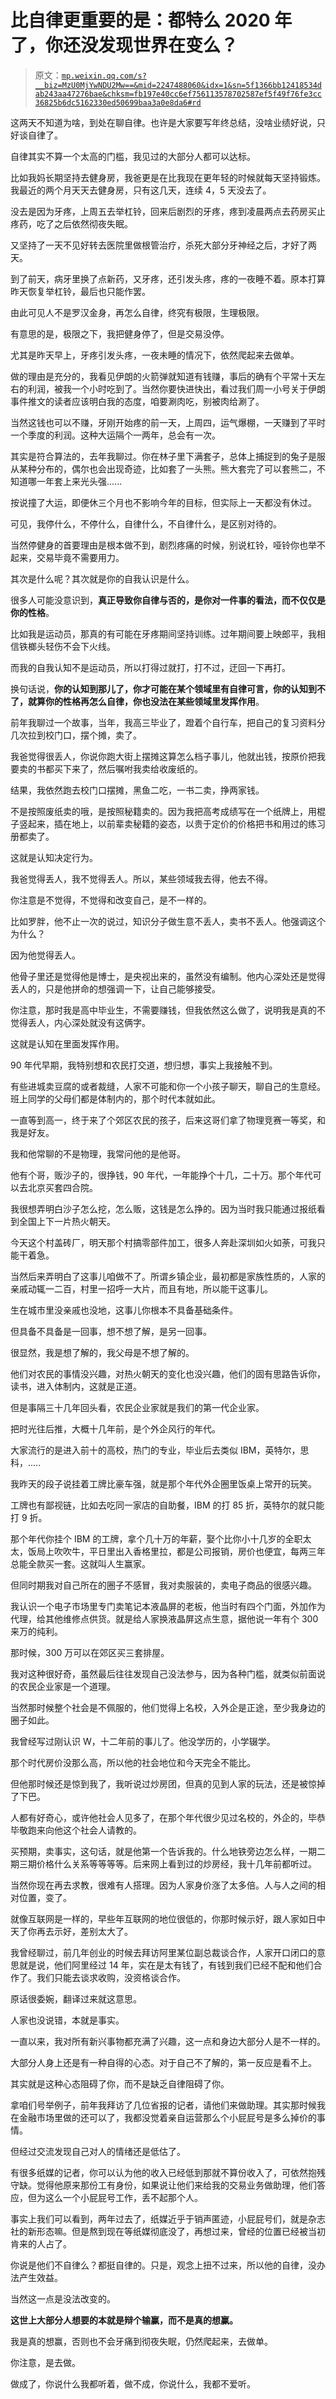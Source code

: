 # 比自律更重要的是：都特么 2020 年了，你还没发现世界在变么？

> 原文：[`mp.weixin.qq.com/s?__biz=MzU0MjYwNDU2Mw==&mid=2247488060&idx=1&sn=5f1366bb12418534dab243aa47276bae&chksm=fb197e40cc6ef756113578702587ef5f49f76fe3cc36825b6dc5162330ed50699baa3a0e8da6#rd`](http://mp.weixin.qq.com/s?__biz=MzU0MjYwNDU2Mw==&mid=2247488060&idx=1&sn=5f1366bb12418534dab243aa47276bae&chksm=fb197e40cc6ef756113578702587ef5f49f76fe3cc36825b6dc5162330ed50699baa3a0e8da6#rd)

这两天不知道为啥，到处在聊自律。也许是大家要写年终总结，没啥业绩好说，只好谈自律了。

自律其实不算一个太高的门槛，我见过的大部分人都可以达标。

比如我妈长期坚持去健身房，我爸更是在比我现在更年轻的时候就每天坚持锻炼。我最近的两个月天天去健身房，只有这几天，连续 4，5 天没去了。

没去是因为牙疼，上周五去举杠铃，回来后剧烈的牙疼，疼到凌晨两点去药房买止疼药，吃了之后依然彻夜失眠。

又坚持了一天不见好转去医院里做根管治疗，杀死大部分牙神经之后，才好了两天。

到了前天，病牙里换了点新药，又牙疼，还引发头疼，疼的一夜睡不着。原本打算昨天恢复举杠铃，最后也只能作罢。

由此可见人不是罗汉金身，再怎么自律，终究有极限，生理极限。

有意思的是，极限之下，我把健身停了，但是交易没停。

尤其是昨天早上，牙疼引发头疼，一夜未睡的情况下，依然爬起来去做单。

做的理由是充分的，我看见伊朗的火箭弹就知道有钱赚，事后的确有个平常十天左右的利润，被我一个小时吃到了。当然你要快进快出，看过我们周一小号关于伊朗事件推文的读者应该明白我的态度，咱要涮肉吃，别被肉给涮了。

当然这钱也可以不赚，牙刚开始疼的前一天，上周四，运气爆棚，一天赚到了平时一个季度的利润。这种大运隔个一两年，总会有一次。

其实是符合算法的，去年我聊过。你在林子里下满套子，总体上捕捉到的兔子是服从某种分布的，偶尔也会出现奇迹，比如套了一头熊。熊大套完了可以套熊二，不知道哪一年套上来光头强......

按说撞了大运，即便休三个月也不影响今年的目标，但实际上一天都没有休过。

可见，我停什么，不停什么，自律什么，不自律什么，是区别对待的。

当然停健身的首要理由是根本做不到，剧烈疼痛的时候，别说杠铃，哑铃你也举不起来，交易毕竟不需要用力。

其次是什么呢？其次就是你的自我认识是什么。

很多人可能没意识到，**真正导致你自律与否的，是你对一件事的看法，而不仅仅是你的性格**。

比如我是运动员，那真的有可能在牙疼期间坚持训练。过年期间要上映郎平，我相信铁榔头轻伤不会下火线。

而我的自我认知不是运动员，所以打得过就打，打不过，迂回一下再打。

换句话说，**你的认知到那儿了，你才可能在某个领域里有自律可言，你的认知到不了，就算你的性格再怎么自律，你也没法在某些领域里发挥作用**。

前年我聊过一个故事，当年，我高三毕业了，蹬着个自行车，把自己的复习资料分几次拉到校门口，摆个摊，卖了。

我爸觉得很丢人，你说你跑大街上摆摊这算怎么档子事儿，他就出钱，按原价把我要卖的书都买下来了，然后嘱咐我卖给收废纸的。

结果，我依然跑去校门口摆摊，黑鱼二吃，一书二卖，挣两家钱。

不是按照废纸卖的哦，是按照秘籍卖的。因为我把高考成绩写在一个纸牌上，用棍子竖起来，插在地上，以前辈卖秘籍的姿态，以贵于定价的价格把书和用过的练习册都卖了。

这就是认知决定行为。

我爸觉得丢人，我不觉得丢人。所以，某些领域我去得，他去不得。

你注意是不觉得，不觉得和改变自己，是不一样的。

比如罗胖，他不止一次的说过，知识分子做生意不丢人，卖书不丢人。他强调这个为什么？

因为他觉得丢人。

他骨子里还是觉得他是博士，是央视出来的，虽然没有编制。他内心深处还是觉得丢人的，只是他拼命的想强调一下，让自己能够接受。

你注意，那时我是高中毕业生，不需要赚钱，但我依然这么做了，说明我是真的不觉得丢人，内心深处就没有这俩字。

这就是认知在里面发挥作用。

90 年代早期，我特别想和农民打交道，想归想，事实上我接触不到。

有些进城卖豆腐的或者裁缝，人家不可能和你一个小孩子聊天，聊自己的生意经。班上同学的父母们都是体制内的，那个时代本就如此。

一直等到高一，终于来了个郊区农民的孩子，后来这哥们拿了物理竞赛一等奖，和我是好友。

我和他常聊的不是物理，我常问他的是他哥。

他有个哥，贩沙子的，很挣钱，90 年代，一年能挣个十几，二十万。那个年代可以去北京买套四合院。

我很想弄明白沙子怎么挖，怎么贩，这钱是怎么挣的。因为当时我只能通过报纸看到全国上下一片热火朝天。

今天这个村盖砖厂，明天那个村搞零部件加工，很多人奔赴深圳如火如荼，可我只能干着急。

当然后来弄明白了这事儿咱做不了。所谓乡镇企业，最初都是家族性质的，人家的亲戚动辄一二百，村里一招呼一大片，而且有地，所以能干这事儿。

生在城市里没亲戚也没地，这事儿你根本不具备基础条件。

但具备不具备是一回事，想不想了解，是另一回事。

很显然，我是想了解的，我父母是不想了解的。

他们对农民的事情没兴趣，对热火朝天的变化也没兴趣，他们的固有思路告诉你，读书，进入体制内，这就是正道。

但是事隔三十几年回头看，农民企业家就是我们的第一代企业家。

把时光往后推，大概十几年前，是个外企风行的年代。

大家流行的是进入前十的高校，热门的专业，毕业后去类似 IBM，英特尔，思科，.....

我昨天的段子说挂着工牌比豪车强，就是那个年代外企圈里饭桌上常开的玩笑。

工牌也有鄙视链，比如去吃同一家店的自助餐，IBM 的打 85 折，英特尔的就只能打 9 折。

那个年代你挂个 IBM 的工牌，拿个几十万的年薪，娶个比你小十几岁的全职太太，饭局上吹吹牛，平日里出入香格里拉，都是公司报销，房价也便宜，每两三年总能全款买一套。这就叫人生赢家。

但同时期我对自己所在的圈子不感冒，我对卖服装的，卖电子商品的很感兴趣。

我认识一个电子市场里专门卖笔记本液晶屏的老板，他当时有四个门面，外加作为代理，给其他维修点供货。就是给人家换液晶屏这点生意，据他说一年有个 300 来万的纯利。

那时候，300 万可以在郊区买三套排屋。

我对这种很好奇，虽然最后往往发现自己没法参与，因为各种门槛，就类似前面说的农民企业家是一个道理。

当然那时候整个社会是不佩服的，他们觉得上名校，入外企是正途，至少我身边的圈子如此。

我曾经写过刚认识 W，十二年前的事儿了。他没学历的，小学辍学。

那个时代房价没那么高，所以他的社会地位和今天完全不能比。

但他那时候还是惊到我了，我听说过炒房团，但真的见到人家的玩法，还是被惊掉了下巴。

人都有好奇心，或许他社会人见多了，在那个年代很少见过名校的，外企的，毕恭毕敬跑来向他这个社会人请教的。

买预期，卖事实，这句话，就是他第一个告诉我的。什么地铁旁边怎么样，一期二期三期价格什么关系等等等等。后来网上看到过的炒房经，我十几年前都听过。

当然你现在再去求教，很难有人搭理。因为人家身价涨了太多倍。人与人之间的相对位置，变了。

就像互联网是一样的，早些年互联网的地位很低的，你那时候示好，跟人家如日中天了你再去示好，差别太大了。

我曾经聊过，前几年创业的时候去拜访阿里某位副总裁谈合作，人家开口闭口的意思就是说，他们阿里经过 14 年，实在是太有钱了，有钱到我们已经不配和他们合作了。我们只能去谈求收购，没资格谈合作。

原话很委婉，翻译过来就这意思。

人家也没说错，本就是事实。

一直以来，我对所有新兴事物都充满了兴趣，这一点和身边大部分人是不一样的。

大部分人身上还是有一种自得的心态。对于自己不了解的，第一反应是看不上。

其实就是这种心态阻碍了你，而不是缺乏自律阻碍了你。

拿咱们号举例子，前年我拜访了几位省报的记者，请他们来做助理。其实那时候我在金融市场里做的还可以了，我都没觉着亲自运营那么个小屁屁号是多么掉价的事情。

但经过交流发现自己对人的情绪还是低估了。

有很多纸媒的记者，你可以认为他的收入已经低到那就不算份收入了，可依然抱残守缺。觉得他原来那份工有身份，如果说让他们来给我的交易业务做助理，他们答应，但为这么一个小屁屁号工作，丢不起那个人。

事实上我们可以看到，两年过去了，纸媒近乎于销声匿迹，小屁屁号们，就是杂志社的新形态嘛。但是熬到现在等纸媒彻底没了，再想过来，曾经的位置已经被当初肯来的人占了。

你说是他们不自律么？都挺自律的。只是，观念上扭不过来，所以他的自律，没办法产生效益。

当然这一点是没法改变的。

**这世上大部分人想要的本就是辩个输赢，而不是真的想赢。**

我是真的想赢，否则也不会牙痛到彻夜失眠，仍然爬起来，去做单。

你注意，是去做。

做成了，你说什么我都听着，做不成，你说什么，我都不爱听。
